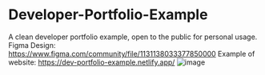 # Developer-Portfolio-Example
A clean developer portfolio example, open to the public for personal usage.
Figma Design: https://www.figma.com/community/file/1131138033377850000
Example of website: https://dev-portfolio-example.netlify.app/
![image](https://user-images.githubusercontent.com/107896951/180047595-6e0a2b43-c16c-48dd-9f58-bb6c9276c32d.png)
